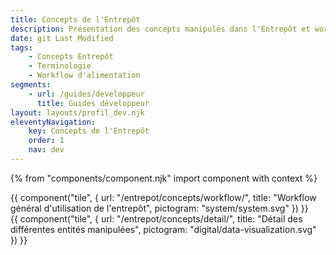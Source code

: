 ```yaml
---
title: Concepts de l'Entrepôt
description: Présentation des concepts manipulés dans l'Entrepôt et workflow général d'alimentation
date: git Last Modified
tags:
    - Concepts Entrepôt
    - Terminologie
    - Workflow d'alimentation
segments:
    - url: /guides/developpeur
      title: Guides développeur
layout: layouts/profil_dev.njk
eleventyNavigation:
    key: Concepts de l'Entrepôt
    order: 1
    nav: dev
---
```


{% from "components/component.njk" import component with context %}

<div class="fr-grid-row fr-grid-row--gutters">

<div class="fr-col-md-4">
{{ component("tile", {
    url: "/entrepot/concepts/workflow/",
    title: "Workflow général d'utilisation de l'entrepôt",
    pictogram: "system/system.svg"
}) }}
</div>

<div class="fr-col-md-4">
{{ component("tile", {
    url: "/entrepot/concepts/detail/",
    title: "Détail des différentes entités manipulées",
    pictogram: "digital/data-visualization.svg"
}) }}
</div>

</div>
